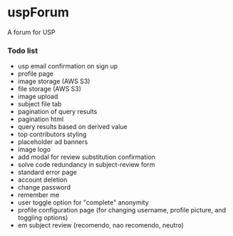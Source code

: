 # uspForum
A forum for USP

### Todo list
- usp email confirmation on sign up
- profile page
- image storage (AWS S3)
- file storage (AWS S3)
- image upload
- subject file tab
- pagination of query results
- pagination html
- query results based on derived value
- top contributors styling
- placeholder ad banners
- image logo
- add modal for review substitution confirmation
- solve code redundancy in subject-review form
- standard error page
- account deletion
- change password
- remember me
- user toggle option for "complete" anonymity 
- profile configuration page (for changing username, profile picture, and toggling options)
- em subject review (recomendo, nao recomendo, neutro)